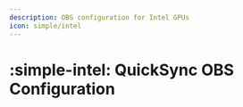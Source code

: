 ```yaml
---
description: OBS configuration for Intel GPUs
icon: simple/intel
---
```


# :simple-intel: QuickSync OBS Configuration